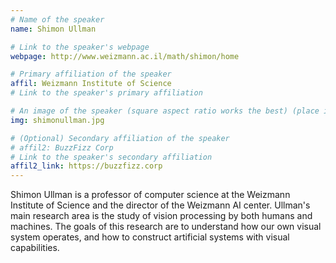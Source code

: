 ```yaml
---
# Name of the speaker
name: Shimon Ullman

# Link to the speaker's webpage
webpage: http://www.weizmann.ac.il/math/shimon/home

# Primary affiliation of the speaker
affil: Weizmann Institute of Science
# Link to the speaker's primary affiliation

# An image of the speaker (square aspect ratio works the best) (place in the `assets/img/speakers` directory)
img: shimonullman.jpg

# (Optional) Secondary affiliation of the speaker
# affil2: BuzzFizz Corp
# Link to the speaker's secondary affiliation 
affil2_link: https://buzzfizz.corp
---
```


<!-- Whatever you write below will show up as the speaker's bio -->

Shimon Ullman is a professor of computer science at the Weizmann Institute of Science and the director of the Weizmann AI center. Ullman's main research area is the study of vision processing by both humans and machines. The goals of this research are to understand how our own visual system operates, and how to construct artificial systems with visual capabilities.

